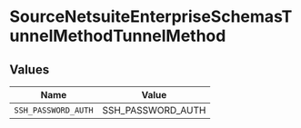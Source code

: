 # SourceNetsuiteEnterpriseSchemasTunnelMethodTunnelMethod


## Values

| Name                | Value               |
| ------------------- | ------------------- |
| `SSH_PASSWORD_AUTH` | SSH_PASSWORD_AUTH   |